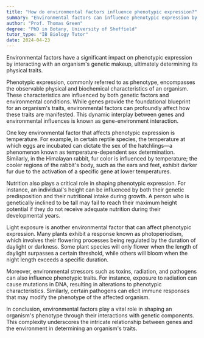 ```yaml
---
title: "How do environmental factors influence phenotypic expression?"
summary: "Environmental factors can influence phenotypic expression by interacting with an organism's genetic makeup to determine its physical traits."
author: "Prof. Thomas Green"
degree: "PhD in Botany, University of Sheffield"
tutor_type: "IB Biology Tutor"
date: 2024-04-23
---
```


Environmental factors have a significant impact on phenotypic expression by interacting with an organism's genetic makeup, ultimately determining its physical traits.

Phenotypic expression, commonly referred to as phenotype, encompasses the observable physical and biochemical characteristics of an organism. These characteristics are influenced by both genetic factors and environmental conditions. While genes provide the foundational blueprint for an organism's traits, environmental factors can profoundly affect how these traits are manifested. This dynamic interplay between genes and environmental influences is known as gene-environment interaction.

One key environmental factor that affects phenotypic expression is temperature. For example, in certain reptile species, the temperature at which eggs are incubated can dictate the sex of the hatchlings—a phenomenon known as temperature-dependent sex determination. Similarly, in the Himalayan rabbit, fur color is influenced by temperature; the cooler regions of the rabbit's body, such as the ears and feet, exhibit darker fur due to the activation of a specific gene at lower temperatures.

Nutrition also plays a critical role in shaping phenotypic expression. For instance, an individual's height can be influenced by both their genetic predisposition and their nutritional intake during growth. A person who is genetically inclined to be tall may fail to reach their maximum height potential if they do not receive adequate nutrition during their developmental years.

Light exposure is another environmental factor that can affect phenotypic expression. Many plants exhibit a response known as photoperiodism, which involves their flowering processes being regulated by the duration of daylight or darkness. Some plant species will only flower when the length of daylight surpasses a certain threshold, while others will bloom when the night length exceeds a specific duration.

Moreover, environmental stressors such as toxins, radiation, and pathogens can also influence phenotypic traits. For instance, exposure to radiation can cause mutations in DNA, resulting in alterations to phenotypic characteristics. Similarly, certain pathogens can elicit immune responses that may modify the phenotype of the affected organism.

In conclusion, environmental factors play a vital role in shaping an organism's phenotype through their interactions with genetic components. This complexity underscores the intricate relationship between genes and the environment in determining an organism's traits.
    